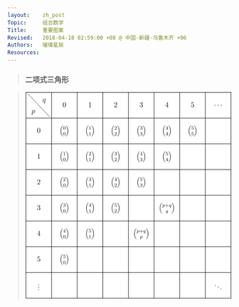 ```yaml
---
layout:    zh_post
Topic:     组合数学
Title:     重要图案
Revised:   2018-04-18 02:59:00 +08 @ 中国-新疆-乌鲁木齐 +06
Authors:   璀璨星辰
Resources:
---
```


> ### 二项式三角形

> ![max-width:360px;](figures/Binomial_Triangle.svg)